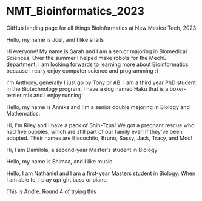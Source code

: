 # NMT_Bioinformatics_2023
GitHub landing page for all things Bioinformatics at New Mexico Tech, 2023

Hello, my name is Joel, and I like snails

Hi everyone! My name is Sarah and I am a senior majoring in Biomedical Sciences.  Over the summer I helped make robots for the MechE department.  I am looking forwards to learning more about Bioinformatics because I really enjoy computer science and programming :)

I'm Anthony, generally I just go by Tony or AB. I am a third year PhD student in the Biotechnology program. I have a dog named Haku that is a boxer-terrier mix and I enjoy running!

Hello, my name is Annika and I'm a senior double majoring in Biology and Mathematics.

Hi, I'm Riley and I have a pack of Shih-Tzus! We got a pregnant rescue who had five puppies, which are still part of our family even if they've been adopted. Their names are Biscochito, Bruno, Sassy, Jack, Tracy, and Moo!

Hi, I am Damilola, a second-year Master's student in Biology

Hello, my name is Shimaa, and I like music.

Hello, I am Nathaniel and I am a first-year Masters student in Biology. When I am able to, I play upright bass or piano.

This is Andre. Round 4 of trying this
